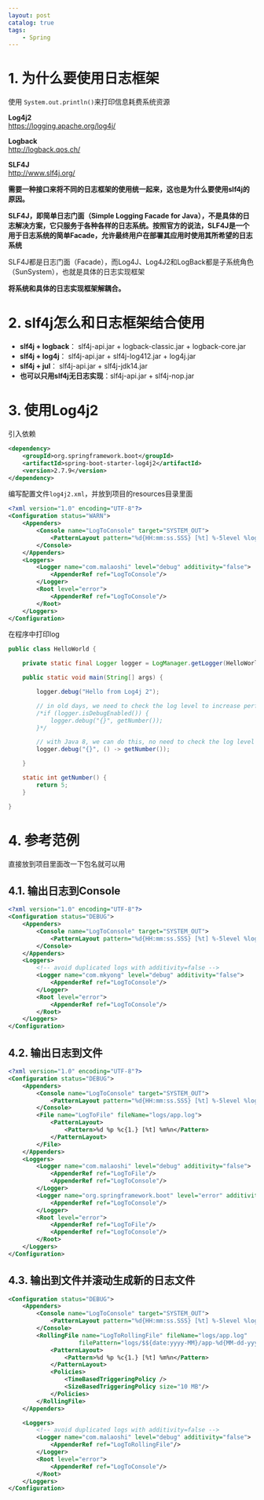 ```yaml
---
layout: post   	
catalog: true 	
tags:
    - Spring
---
```


# 1. 为什么要使用日志框架

使用 `System.out.println()`来打印信息耗费系统资源

**Log4j2**  
https://logging.apache.org/log4j/

**Logback**  
http://logback.qos.ch/

**SLF4J**  
http://www.slf4j.org/

**需要一种接口来将不同的日志框架的使用统一起来，这也是为什么要使用slf4j的原因。**

**SLF4J，即简单日志门面（Simple Logging Facade for Java），不是具体的日志解决方案，它只服务于各种各样的日志系统。按照官方的说法，SLF4J是一个用于日志系统的简单Facade，允许最终用户在部署其应用时使用其所希望的日志系统**

SLF4J都是日志门面（Facade），而Log4J、Log4J2和LogBack都是子系统角色（SunSystem），也就是具体的日志实现框架

**将系统和具体的日志实现框架解耦合。**

# 2. slf4j怎么和日志框架结合使用

- **slf4j + logback**： slf4j-api.jar + logback-classic.jar + logback-core.jar
- **slf4j + log4j**： slf4j-api.jar + slf4j-log412.jar + log4j.jar
- **slf4j + jul**： slf4j-api.jar + slf4j-jdk14.jar
- **也可以只用slf4j无日志实现**：slf4j-api.jar + slf4j-nop.jar

# 3. 使用Log4j2

引入依赖

```xml
<dependency>
    <groupId>org.springframework.boot</groupId>
    <artifactId>spring-boot-starter-log4j2</artifactId>
    <version>2.7.9</version>
</dependency>
```

编写配置文件`log4j2.xml`，并放到项目的resources目录里面

```xml
<?xml version="1.0" encoding="UTF-8"?>
<Configuration status="WARN">
    <Appenders>
        <Console name="LogToConsole" target="SYSTEM_OUT">
            <PatternLayout pattern="%d{HH:mm:ss.SSS} [%t] %-5level %logger{36} - %msg%n"/>
        </Console>
    </Appenders>
    <Loggers>
        <Logger name="com.malaoshi" level="debug" additivity="false">
            <AppenderRef ref="LogToConsole"/>
        </Logger>
        <Root level="error">
            <AppenderRef ref="LogToConsole"/>
        </Root>
    </Loggers>
</Configuration>
```

在程序中打印log

```java
public class HelloWorld {

    private static final Logger logger = LogManager.getLogger(HelloWorld.class);

    public static void main(String[] args) {

        logger.debug("Hello from Log4j 2");

        // in old days, we need to check the log level to increase performance
        /*if (logger.isDebugEnabled()) {
            logger.debug("{}", getNumber());
        }*/

        // with Java 8, we can do this, no need to check the log level
        logger.debug("{}", () -> getNumber());

    }

    static int getNumber() {
        return 5;
    }

}
```

# 4. 参考范例

直接放到项目里面改一下包名就可以用

## 4.1. 输出日志到Console

```xml
<?xml version="1.0" encoding="UTF-8"?>
<Configuration status="DEBUG">
    <Appenders>
        <Console name="LogToConsole" target="SYSTEM_OUT">
            <PatternLayout pattern="%d{HH:mm:ss.SSS} [%t] %-5level %logger{36} - %msg%n"/>
        </Console>
    </Appenders>
    <Loggers>
        <!-- avoid duplicated logs with additivity=false -->
        <Logger name="com.mkyong" level="debug" additivity="false">
            <AppenderRef ref="LogToConsole"/>
        </Logger>
        <Root level="error">
            <AppenderRef ref="LogToConsole"/>
        </Root>
    </Loggers>
</Configuration>
```


## 4.2. 输出日志到文件

```xml
<?xml version="1.0" encoding="UTF-8"?>
<Configuration status="DEBUG">
    <Appenders>
        <Console name="LogToConsole" target="SYSTEM_OUT">
            <PatternLayout pattern="%d{HH:mm:ss.SSS} [%t] %-5level %logger{36} - %msg%n"/>
        </Console>
        <File name="LogToFile" fileName="logs/app.log">
            <PatternLayout>
                <Pattern>%d %p %c{1.} [%t] %m%n</Pattern>
            </PatternLayout>
        </File>
    </Appenders>
    <Loggers>
        <Logger name="com.malaoshi" level="debug" additivity="false">
            <AppenderRef ref="LogToFile"/>
            <AppenderRef ref="LogToConsole"/>
        </Logger>
        <Logger name="org.springframework.boot" level="error" additivity="false">
            <AppenderRef ref="LogToConsole"/>
        </Logger>
        <Root level="error">
            <AppenderRef ref="LogToFile"/>
            <AppenderRef ref="LogToConsole"/>
        </Root>
    </Loggers>
</Configuration>
```

## 4.3. 输出到文件并滚动生成新的日志文件

```xml
<Configuration status="DEBUG">
    <Appenders>
        <Console name="LogToConsole" target="SYSTEM_OUT">
            <PatternLayout pattern="%d{HH:mm:ss.SSS} [%t] %-5level %logger{36} - %msg%n"/>
        </Console>
        <RollingFile name="LogToRollingFile" fileName="logs/app.log"
                    filePattern="logs/$${date:yyyy-MM}/app-%d{MM-dd-yyyy}-%i.log.gz">
            <PatternLayout>
                <Pattern>%d %p %c{1.} [%t] %m%n</Pattern>
            </PatternLayout>
            <Policies>
                <TimeBasedTriggeringPolicy />
                <SizeBasedTriggeringPolicy size="10 MB"/>
            </Policies>
        </RollingFile>
    </Appenders>

    <Loggers>
        <!-- avoid duplicated logs with additivity=false -->
        <Logger name="com.malaoshi" level="debug" additivity="false">
            <AppenderRef ref="LogToRollingFile"/>
        </Logger>
        <Root level="error">
            <AppenderRef ref="LogToConsole"/>
        </Root>
    </Loggers>
</Configuration>
```